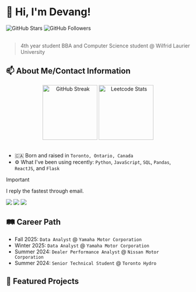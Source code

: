 # 👋 Hi, I'm Devang!
<div id='github-profile-stats'>
  <img src="https://img.shields.io/github/stars/devangmalhotra" alt="GitHub Stars" />
  <img src="https://img.shields.io/github/followers/devangmalhotra" alt="GitHub Followers" />
</div>
<br/>

> 4th year student BBA and Computer Science student @ Wilfrid Laurier University

## 📫 About Me/Contact Information
<div id='personal-stats' align='center' display='block'>
  <img src="https://streak-stats.demolab.com?user=devangmalhotra&theme=shades-of-purple&hide_border=true" alt="GitHub Streak" height='150px' />
  <img src="https://leetcard.jacoblin.cool/devangmalhotra?theme=nord&_sm_nck=1" alt="Leetcode Stats" height='150px' />
</div>
<br/>

* 🇨🇦 Born and raised in ```Toronto, Ontario, Canada```
* ⚙️ What I've been using recently: ```Python```, ```JavaScript```, ```SQL```, ```Pandas```, ```ReactJS```, and ```Flask```

> [!IMPORTANT]
> I reply the fastest through email.

<div id='contact-info'>
  <a href="mailto:malh2226@mylaurier.ca" target="_blank"><img src="https://img.shields.io/badge/Outlook-0072C6?style=plastic&logo=envelope&logoColor=white"></a>
  <a href="https://www.linkedin.com/in/devangmalhotra/" target="_blank"><img src="https://img.shields.io/badge/LinkedIn-0E76A8?style=plastic&logo=envelope&logoColor=white"></a>
  <img src="https://img.shields.io/badge/Discord:%20@devangmalhotra-5865F2?style=plastic&logo=discord&logoColor=white">
</div>

## 🛤️ Career Path
* Fall 2025: ``Data Analyst`` @ ``Yamaha Motor Corporation``
* Winter 2025: ``Data Analyst`` @ ``Yamaha Motor Corporation``
* Summer 2024: ``Dealer Performance Analyst`` @ ``Nissan Motor Corporation``
* Summer 2024: ``Senior Technical Student`` @ ``Toronto Hydro``

## 🌟 Featured Projects


<!--## 👋 Hi, I'm Devang!
<div align="center">
  <a href="" target="_blank"><img src="https://img.shields.io/badge/GitHub-100000?style=for-the-badge&logo=github&logoColor=white"></a>
  <a href="https://www.linkedin.com/in/devangmalhotra/" target="_blank"><img src="https://img.shields.io/badge/LinkedIn-0077B5?style=for-the-badge&logo=linkedin&logoColor=white"></a>
  <a href="mailto:malh2226@mylaurier.ca" target="_blank"><img src="https://img.shields.io/badge/Microsoft_Outlook-0078D4?style=for-the-badge&logo=microsoft-outlook&logoColor=white"></a>
  <a href="https://leetcode.com/u/devangmalhotra/" target="_blank"><img src="https://img.shields.io/badge/-LeetCode-FFA116?style=for-the-badge&logo=LeetCode&logoColor=black"></a>
</div>
<br>
<div align="center">
  <img src="https://leetcard.jacoblin.cool/devangmalhotra?theme=nord&font=Sen">
</div>
<br>

* Currently: ```Data Analyst``` at ```Yamaha Motor Canada``` (Fall 2025)
* Currently: ```Student``` at ```Wilfrid Laurier University```
* Previously: ```Data Analyst``` at ```Yamaha Motor Canada``` (Winter 2025)
* Previously: ```Dealer Performance Analyst``` at ```Nissan Motor Corporation``` (Spring 2024)
* Previously: ```Senior Technical Student``` at ```Toronto Hydro``` (Spring 2023)

## 🙋🏽‍♂️ A Little Bit About Me
* 🇨🇦 Born and raised in ```Toronto, Ontario, Canada```
* ⚙️ What I've been using recently: ```Python```, ```JavaScript```, ```SQL```, ```Pandas```, ```ReactJS```, and ```Flask```

## 💻 I'm Currently Completing My Third Co-op Term
* ```Data Analyst``` at ```Yamaha Motor Canada```

## 📫 How to Reach Me
* <img src="https://github.com/devangmalhotra/devangmalhotra/assets/119973585/c15489aa-b166-47dc-9c33-5a76dcae82f1" alt="drawing" width="15"/>: [/in/devangmalhotra](https://www.linkedin.com/in/devangmalhotra/)
* <img src="https://github.com/devangmalhotra/devangmalhotra/assets/119973585/d72ec499-77e1-4211-9d69-46dc80e0388a" alt="drawing" width="17"/>: @devangmalhotra-->

<!--
**devangmalhotra/devangmalhotra** is a ✨ _special_ ✨ repository because its `README.md` (this file) appears on your GitHub profile.
<a href="https://devangmalhotra.me/" target="_blank"><img src="https://img.shields.io/badge/website-000000?style=for-the-badge&logo=About.me&logoColor=white"></a>

Here are some ideas to get you started:

- 🔭 I’m currently working on ...
- 🌱 I’m currently learning ...
- 👯 I’m looking to collaborate on ...
- 🤔 I’m looking for help with ...
- 💬 Ask me about ...
- 📫 How to reach me: ...
- 😄 Pronouns: ...
- ⚡ Fun fact: ...
-->
[comment]: # (Under Construction. Please check back soon!)
